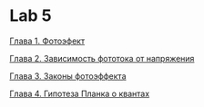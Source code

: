 # Lab 5
[Глава 1. Фотоэфект](1.%20Фотоэффект)

[Глава 2. Зависимость фототока от напряжения](/2.%20Зависимость%20фототока%20от%20напряжения)

[Глава 3. Законы фотоэффекта](/3.%20Законы%20фотоэффекта)

[Глава 4. Гипотеза Планка о квантах](/4.%20Гипотеза%20Планка%20о%20квантах)
